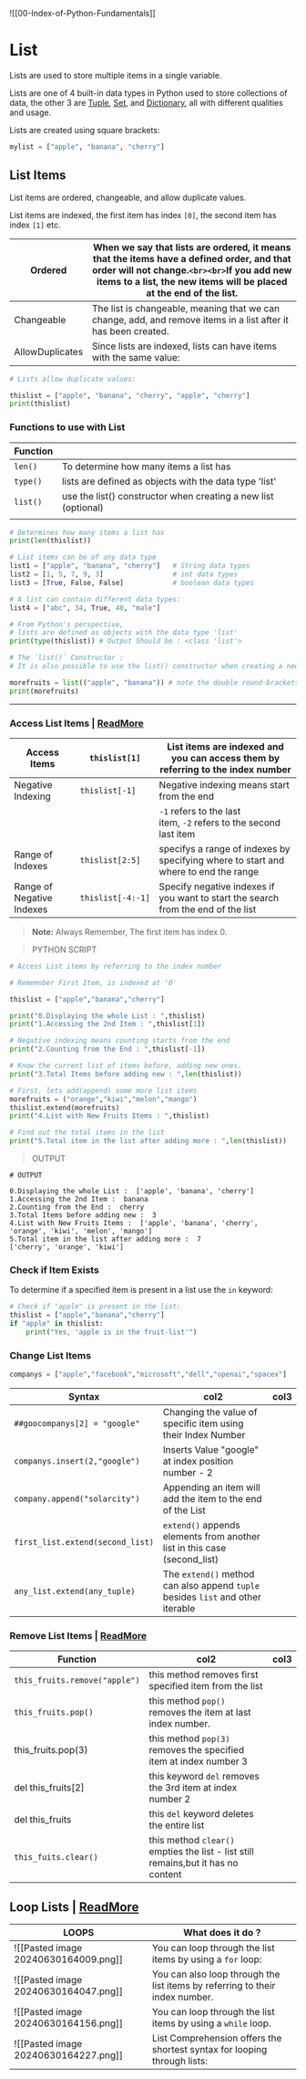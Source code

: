 ![[00-Index-of-Python-Fundamentals]]

# List

Lists are used to store multiple items in a single variable.

Lists are one of 4 built-in data types in Python used to store collections of data, the other 3 are [Tuple](https://www.w3schools.com/python/python_tuples.asp), [Set](https://www.w3schools.com/python/python_sets.asp), and [Dictionary](https://www.w3schools.com/python/python_dictionaries.asp), all with different qualities and usage.

Lists are created using square brackets:

```python
mylist = ["apple", "banana", "cherry"]
```

## List Items

List items are ordered, changeable, and allow duplicate values.

List items are indexed, the first item has index `[0]`, the second item has index `[1]` etc.

| Ordered         | When we say that lists are ordered, it means that the items have a defined order, and that order will not change.`<br><br>`If you add new items to a list, the new items will be placed at the end of the list. |
| --------------- | ----------------------------------------------------------------------------------------------------------------------------------------------------------------------------------------------------------------- |
| Changeable      | The list is changeable, meaning that we can change, add, and remove items in a list after it has been created.                                                                                                    |
| AllowDuplicates | Since lists are indexed, lists can have items with the same value:                                                                                                                                                |

```python
# Lists allow duplicate values:

thislist = ["apple", "banana", "cherry", "apple", "cherry"]  
print(thislist)
```

### Functions to use with List

| Function   |                                                                  |
| ---------- | ---------------------------------------------------------------- |
| `len()`  | To determine how many items a list has                           |
| `type()` | lists are defined as objects with the data type 'list'           |
| `list()` | use the list() constructor when creating a new list (optional) |
|            |                                                                  |

```python
# Determines how many items a list has
print(len(thislist))

# List items can be of any data type
list1 = ["apple", "banana", "cherry"]   # String data types
list2 = [1, 5, 7, 9, 3]                 # int data types
list3 = [True, False, False]            # boolean data types

# A list can contain different data types:
list4 = ["abc", 34, True, 40, "male"]

# From Python's perspective, 
# lists are defined as objects with the data type 'list'
print(type(thislist)) # Output Should be : <class 'list'>

# The `list()` Constructor : 
# It is also possible to use the list() constructor when creating a new list.

morefruits = list(("apple", "banana")) # note the double round-brackets  
print(morefruits)

```

---

### Access List Items | [ReadMore](https://www.w3schools.com/python/python_lists_access.asp)

| Access Items              | `thislist[1]`     | List items are indexed and you can access them by referring to the index number     |
| ------------------------- | ------------------- | ----------------------------------------------------------------------------------- |
| Negative Indexing         | `thislist[-1]`    | Negative indexing means start from the end                                          |
|                           |                     | `-1` refers to the last item, `-2` refers to the second last item            |
| Range of Indexes          | `thislist[2:5]`   | specifys a range of indexes by specifying where to start and where to end the range |
| Range of Negative Indexes | `thislist[-4:-1]` | Specify negative indexes if you want to start the search from the end of the list   |

> **Note:** Always Remember, The first item has index 0.

> PYTHON SCRIPT

```python
# Access List items by referring to the index number

# Rememnber First Item, is indexed at '0'

thislist = ["apple","banana","cherry"]

print("0.Displaying the whole List : ",thislist)
print("1.Accessing the 2nd Item : ",thislist[1])

# Negative indexing means counting starts from the end
print("2.Counting from the End : ",thislist[-1])

# Know the current list of items before, adding new ones.
print("3.Total Items before adding new : ",len(thislist))

# First, lets add(append) some more list items
morefruits = ("orange","kiwi","melon","mango")
thislist.extend(morefruits)
print("4.List with New Fruits Items : ",thislist)

# Find out the total items in the list
print("5.Total item in the list after adding more : ",len(thislist))
```

> OUTPUT

```
# OUTPUT

0.Displaying the whole List :  ['apple', 'banana', 'cherry']
1.Accessing the 2nd Item :  banana
2.Counting from the End :  cherry
3.Total Items before adding new :  3
4.List with New Fruits Items :  ['apple', 'banana', 'cherry', 'orange', 'kiwi', 'melon', 'mango']
5.Total item in the list after adding more :  7
['cherry', 'orange', 'kiwi']
```

### Check if Item Exists

To determine if a specified item is present in a list use the `in` keyword:

```python
# Check if "apple" is present in the list:
thislist = ["apple","banana","cherry"]
if "apple" in thislist:
	print("Yes, 'apple is in the fruit-list'")

```

### Change List Items

```python
companys = ["apple","facebook","microsoft","dell","openai","spacex"]
```

| Syntax                             | col2                                                                                  | col3 |
| ---------------------------------- | ------------------------------------------------------------------------------------- | ---- |
| `##goocompanys[2] = "google"`    | Changing the value of specific item using their Index Number                          |      |
| `companys.insert(2,"google")`    | Inserts Value "google" at index position number - 2                                   |      |
| `company.append("solarcity")`    | Appending an item will add the item to the end of the List                            |      |
| `first_list.extend(second_list)` | `extend()` appends elements from another list in this case (second_list)            |      |
| `any_list.extend(any_tuple)`     | The `extend()` method can also append `tuple` besides `list` and other iterable |      |

### Remove List Items | [ReadMore](https://www.w3schools.com/python/python_lists_remove.asp)

| Function                        | col2                                                                                | col3 |
| ------------------------------- | ----------------------------------------------------------------------------------- | ---- |
| `this_fruits.remove("apple")` | this method removes first specified item from the list                              |      |
| `this_fruits.pop()`           | this method `pop()` removes the item at last index number.                        |      |
| this_fruits.pop(3)              | this method `pop(3)` removes the specified item at index number 3                 |      |
| del this_fruits[2]              | this keyword `del` removes the 3rd item at index number 2                         |      |
| del this_fruits                 | this `del` keyword deletes the entire list                                       |      |
| `this_fuits.clear()`          | this method `clear()` empties the list - list still remains,but it has no content |      |

## Loop Lists | [ReadMore](https://www.w3schools.com/python/python_lists_loop.asp)

| LOOPS                                | What does it do ?                                                            |
| ------------------------------------ | ---------------------------------------------------------------------------- |
| ![[Pasted image 20240630164009.png]] | You can loop through the list items by using a `for` loop:                |
| ![[Pasted image 20240630164047.png]] | You can also loop through the list items by referring to their index number. |
| ![[Pasted image 20240630164156.png]] | You can loop through the list items by using a `while` loop.              |
| ![[Pasted image 20240630164227.png]] | List Comprehension offers the shortest syntax for looping through lists:     |
